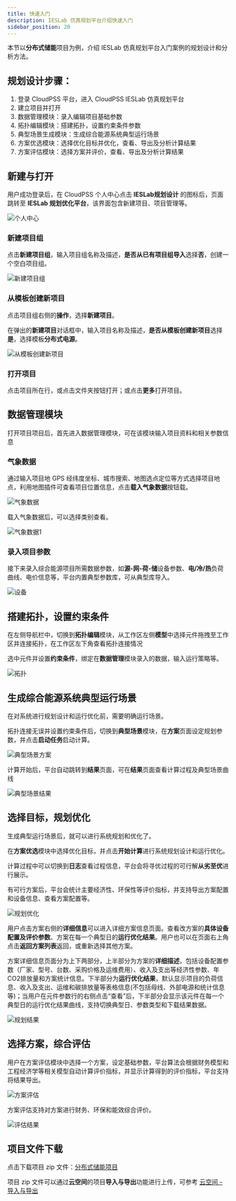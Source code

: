 ```yaml
---
title: 快速入门
description: IESLab 仿真规划平台介绍快速入门
sidebar_position: 20
---
```


本节以**分布式储能**项目为例，介绍 IESLab 仿真规划平台入门案例的规划设计和分析方法。


## 规划设计步骤：
 1.	登录 CloudPSS 平台，进入 CloudPSS IESLab 仿真规划平台
 2.	建立项目并打开
 3.	数据管理模块：录入编辑项目基础参数
 4.	拓扑编辑模块：搭建拓扑，设置约束条件参数
 5.	典型场景生成模块：生成综合能源系统典型运行场景
 6.	方案优选模块：选择优化目标并优化，查看、导出及分析计算结果
 7.	方案评估模块：选择方案并评价，查看、导出及分析计算结果


## 新建与打开

用户成功登录后，在 CloudPSS 个人中心点击 **IESLab规划设计** 的图标后，页面跳转至 **IESLab 规划优化平台**，该界面包含新建项目、项目管理等。

![个人中心](./center.png "个人中心")


### 新建项目组

点击**新建项目组**，输入项目组名称及描述，**是否从已有项目组导入**选择**否**，创建一个空白项目组。

![新建项目组](./newprofilo.png "新建项目组")

### 从模板创建新项目

点击项目组右侧的**操作**，选择**新建项目**。

在弹出的**新建项目**对话框中，输入项目名称及描述，**是否从模板创建新项目**选择**是**，选择模板**分布式电源**。

![从模板创建新项目](./new1.png "从模板创建新项目")

### 打开项目

点击项目所在行，或点击文件夹按钮打开；或点击**更多**打开项目。



## 数据管理模块

打开项目项目后，首先进入数据管理模块，可在该模块输入项目资料和相关参数信息

### 气象数据

通过输入项目地 GPS 经纬度坐标、城市搜索、地图选点定位等方式选择项目地点，利用地图插件可查看项目位置信息，点击**载入气象数据**按钮载。

![气象数据](./meteoro.png "气象数据")


载入气象数据后，可以选择类别查看。

![气象数据1](./meteoro1.png "气象数据1")

### 录入项目参数

接下来录入综合能源项目所需数据参数，如**源-网-荷-储**设备参数、**电/冷/热**负荷曲线、电价信息等，平台内置典型参数库，可从典型库导入。

![设备](./device.png "设备")

## 搭建拓扑，设置约束条件

在左侧导航栏中，切换到**拓扑编辑**模块，从工作区左侧**模型**中选择元件拖拽至工作区并连接拓扑，在工作区左下角查看拓扑连接情况

选中元件并设置**约束条件**，绑定在**数据管理**模块录入的数据，输入运行策略等。

![拓扑](./topo.png "拓扑")

## 生成综合能源系统典型运行场景

在对系统进行规划设计和运行优化前，需要明确运行场景。

拓扑连接无误并设置约束条件后，切换到**典型场景**模块，在**方案**页面设定规划参数，并点击**启动任务**启动计算。

![典型场景方案](./typical.png )


计算开始后，平台自动跳转到**结果**页面，可在**结果**页面查看计算过程及典型场景曲线

![典型场景结果](./typical-result.png)

## 选择目标，规划优化

生成典型运行场景后，就可以进行系统规划和优化了。

在**方案优选**模块中选择优化目标，并点击**开始计算**进行系统规划设计和运行优化。


计算过程中可以切换到**日志**查看过程信息，平台会将寻优过程的可行解**从劣至优**进行展示。

有可行方案后，平台会统计主要经济性、环保性等评价指标，并支持导出方案配置和设备信息、查看方案配置等。

![规划优化](./optimization.png )


用户点击方案右侧的**详细信息**可以进入详细方案信息页面。查看改方案的**具体设备配置及评价参数**、方案在每一个典型日的**运行优化结果**。用户也可以在页面右上角点击**返回方案列表**返回，或重新选择其他方案。

方案详细信息页面分为上下两部分，上半部分为方案的**详细描述**，包括设备配置参数（厂家、型号、台数、采购价格及运维费用）、收入及支出等经济性参数、年CO2排放量和方案统计信息。下半部分为**运行优化结果**，默认显示项目的负荷信息、收入及支出、运维和碳排放量等表格信息(不包括母线、外部电源和统计信息等)；当用户在元件参数行的右侧点击“查看”后，下半部分会显示该元件在每一个典型日的运行优化结果曲线，支持切换典型日、参数类型和下载结果数据。

![规划结果](./optimization-result.png)

## 选择方案，综合评估

用户在方案评估模块中选择一个方案，设定基础参数，平台算法会根据财务模型和工程经济学等相关模型自动计算评价指标，并显示计算得到的评价指标，平台支持将结果导出。

![方案评估](./evaluation.png)


方案评估支持对方案进行财务、环保和能效综合评价。

![评估结果](./evaluation-result.png)


## 项目文件下载

点击下载项目 zip 文件：[分布式储能项目](./distributed-storage.zip)  

项目 zip 文件可以通过**云空间**的项目**导入与导出**功能进行上传，可参考 [云空间 - 导入与导出](../30-cloud-space/index.md#导入与导出)
